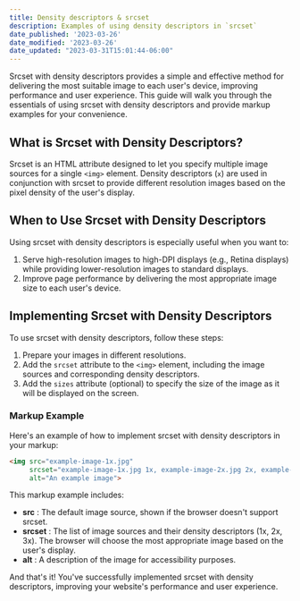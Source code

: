 ```yaml
---
title: Density descriptors & srcset
description: Examples of using density descriptors in `srcset`
date_published: '2023-03-26'
date_modified: '2023-03-26'
date_updated: "2023-03-31T15:01:44-06:00"
---
```


Srcset with density descriptors provides a simple and effective method for delivering the most suitable image to each user's device, improving performance and user experience. This guide will walk you through the essentials of using srcset with density descriptors and provide markup examples for your convenience.
## What is Srcset with Density Descriptors?

Srcset is an HTML attribute designed to let you specify multiple image sources for a single `<img>` element. Density descriptors (`x`) are used in conjunction with srcset to provide different resolution images based on the pixel density of the user's display.
## When to Use Srcset with Density Descriptors

Using srcset with density descriptors is especially useful when you want to:
1. Serve high-resolution images to high-DPI displays (e.g., Retina displays) while providing lower-resolution images to standard displays.
2. Improve page performance by delivering the most appropriate image size to each user's device.
## Implementing Srcset with Density Descriptors

To use srcset with density descriptors, follow these steps:
1. Prepare your images in different resolutions. 
2. Add the `srcset` attribute to the `<img>` element, including the image sources and corresponding density descriptors. 
3. Add the `sizes` attribute (optional) to specify the size of the image as it will be displayed on the screen.
### Markup Example

Here's an example of how to implement srcset with density descriptors in your markup:

```html
<img src="example-image-1x.jpg"
     srcset="example-image-1x.jpg 1x, example-image-2x.jpg 2x, example-image-3x.jpg 3x"
     alt="An example image">
```



This markup example includes: 
- **src** : The default image source, shown if the browser doesn't support srcset. 
- **srcset** : The list of image sources and their density descriptors (1x, 2x, 3x). The browser will choose the most appropriate image based on the user's display. 
- **alt** : A description of the image for accessibility purposes. 


And that's it! You've successfully implemented srcset with density descriptors, improving your website's performance and user experience.
